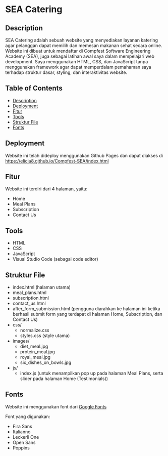 # SEA Catering
## Description
SEA Catering adalah sebuah website yang menyediakan layanan katering agar pelanggan dapat memilih dan memesan makanan sehat secara online. Website ini dibuat untuk mendaftar di Compfest Software Engineering Academy (SEA), juga sebagai latihan awal saya dalam mempelajari web development. Saya menggunakan HTML, CSS, dan JavaScript tanpa menggunakan framework agar dapat memperdalam pemahaman saya terhadap struktur dasar, styling, dan interaktivitas website.

## Table of Contents
- [Description](#description)
- [Deployment](#deployment)
- [Fitur](#fitur)
- [Tools](#tools)
- [Struktur File](#struktur-file)
- [Fonts](#fonts)

## Deployment
Website ini telah dideploy menggunakan Github Pages dan dapat diakses di https://elicia8.github.io/Compfest-SEA/index.html

## Fitur
Website ini terdiri dari 4 halaman, yaitu:
- Home
- Meal Plans
- Subscription
- Contact Us

## Tools
- HTML
- CSS
- JavaScript
- Visual Studio Code (sebagai code editor)

## Struktur File
- index.html (halaman utama)
- meal_plans.html
- subscription.html
- contact_us.html
- after_form_submission.html (pengguna diarahkan ke halaman ini ketika berhasil submit form yang terdapat di halaman Home, Subscription, dan Contact Us)
- css/
   - normalize.css
   - styles.css (style utama)
- images/
   - diet_meal.jpg
   - protein_meal.jpg
   - royal_meal.jpg
   - six_dishes_on_bowls.jpg
- js/
   - index.js (untuk menampilkan pop up pada halaman Meal Plans, serta slider pada halaman Home (Testimonials))
 
## Fonts
Website ini menggunakan font dari [Google Fonts](#https://fonts.google.com/)

Font yang digunakan:
- Fira Sans
- Italianno
- Leckerli One
- Open Sans
- Poppins
